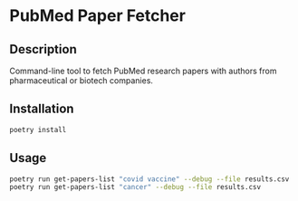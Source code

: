 # PubMed Paper Fetcher

## Description
Command-line tool to fetch PubMed research papers with authors from pharmaceutical or biotech companies.

## Installation

```bash
poetry install
```

## Usage

```bash
poetry run get-papers-list "covid vaccine" --debug --file results.csv
poetry run get-papers-list "cancer" --debug --file results.csv
```

